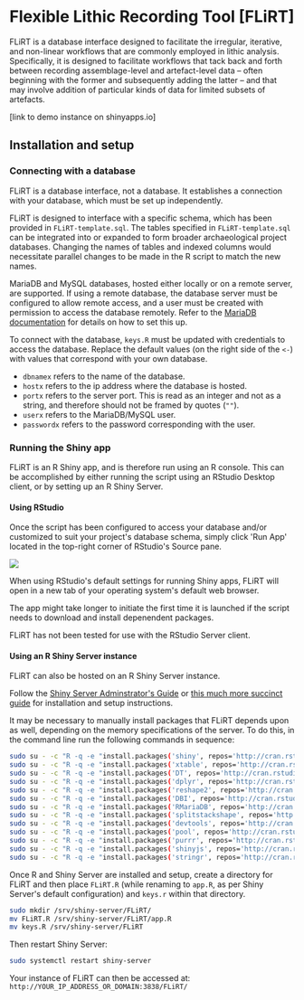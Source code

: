 # Flexible Lithic Recording Tool [FLiRT]
FLiRT is a database interface designed to facilitate the irregular, iterative, and non-linear workflows that are commonly employed in lithic analysis. Specifically, it is designed to facilitate workflows that tack back and forth between recording assemblage-level and artefact-level data – often beginning with the former and subsequently adding the latter – and that may involve addition of particular kinds of data for limited subsets of artefacts.

[link to demo instance on shinyapps.io]

## Installation and setup
### Connecting with a database
FLiRT is a database interface, not a database. It establishes a connection with your database, which must be set up independently.

FLiRT is designed to interface with a specific schema, which has been provided in `FLiRT-template.sql`. The tables specified in `FLiRT-template.sql` can be integrated into or expanded to form broader archaeological project databases. Changing the names of tables and indexed columns would necessitate parallel changes to be made in the R script to match the new names.

MariaDB and MySQL databases, hosted either locally or on a remote server, are supported. If using a remote database, the database server must be configured to allow remote access, and a user must be created with permission to access the database remotely. Refer to the [MariaDB documentation](https://mariadb.com/kb/en/configuring-mariadb-for-remote-client-access/) for details on how to set this up.

To connect with the database, `keys.R` must be updated with credentials to access the database. Replace the default values (on the right side of the `<-`) with values that correspond with your own database.

* `dbnamex` refers to the name of the database.
* `hostx` refers to the ip address where the database is hosted.
* `portx` refers to the server port. This is read as an integer and not as a string, and therefore should not be framed by quotes (`""`).
* `userx` refers to the MariaDB/MySQL user.
* `passwordx` refers to the password corresponding with the user.

### Running the Shiny app
FLiRT is an R Shiny app, and is therefore run using an R console. This can be accomplished by either running the script using an RStudio Desktop client, or by setting up an R Shiny Server.

#### Using RStudio
Once the script has been configured to access your database and/or customized to suit your project's database schema, simply click 'Run App' located in the top-right corner of RStudio's Source pane.

![](https://shiny.rstudio.com/tutorial/written-tutorial/lesson1/images/run-app.png)

When using RStudio's default settings for running Shiny apps, FLiRT will open in a new tab of your operating system's default web browser.

The app might take longer to initiate the first time it is launched if the script needs to download and install depenendent packages.

FLiRT has not been tested for use with the RStudio Server client.

#### Using an R Shiny Server instance
FLiRT can also be hosted on an R Shiny Server instance.

Follow the [Shiny Server Adminstrator's Guide](https://docs.rstudio.com/shiny-server/) or [this much more succinct guide](https://www.linode.com/docs/development/r/how-to-deploy-rshiny-server-on-ubuntu-and-debian/) for installation and setup instructions.

It may be necessary to manually install packages that FLiRT depends upon as well, depending on the memory specifications of the server. To do this, in the command line run the following commands in sequence:
```bash
sudo su - -c "R -q -e "install.packages('shiny', repos='http://cran.rstudio.com/')""
sudo su - -c "R -q -e "install.packages('xtable', repos='http://cran.rstudio.com/')""
sudo su - -c "R -q -e "install.packages('DT', repos='http://cran.rstudio.com/')""
sudo su - -c "R -q -e "install.packages('dplyr', repos='http://cran.rstudio.com/')""
sudo su - -c "R -q -e "install.packages('reshape2', repos='http://cran.rstudio.com/')""
sudo su - -c "R -q -e "install.packages('DBI', repos='http://cran.rstudio.com/')""
sudo su - -c "R -q -e "install.packages('RMariaDB', repos='http://cran.rstudio.com/')""
sudo su - -c "R -q -e "install.packages('splitstackshape', repos='http://cran.rstudio.com/')""
sudo su - -c "R -q -e "install.packages('devtools', repos='http://cran.rstudio.com/')""
sudo su - -c "R -q -e "install.packages('pool', repos='http://cran.rstudio.com/')""
sudo su - -c "R -q -e "install.packages('purrr', repos='http://cran.rstudio.com/')""
sudo su - -c "R -q -e "install.packages('shinyjs', repos='http://cran.rstudio.com/')""
sudo su - -c "R -q -e "install.packages('stringr', repos='http://cran.rstudio.com/')""
```

Once R and Shiny Server are installed and setup, create a directory for FLiRT and then place `FLiRT.R` (while renaming to `app.R`, as per Shiny Server's default configuration) and `keys.r` within that directory.
```bash
sudo mkdir /srv/shiny-server/FLiRT/
mv FLiRT.R /srv/shiny-server/FLiRT/app.R
mv keys.R /srv/shiny-server/FLiRT
```

Then restart Shiny Server:
```bash
sudo systemctl restart shiny-server
```

Your instance of FLiRT can then be accessed at: `http://YOUR_IP_ADDRESS_OR_DOMAIN:3838/FLiRT/`
